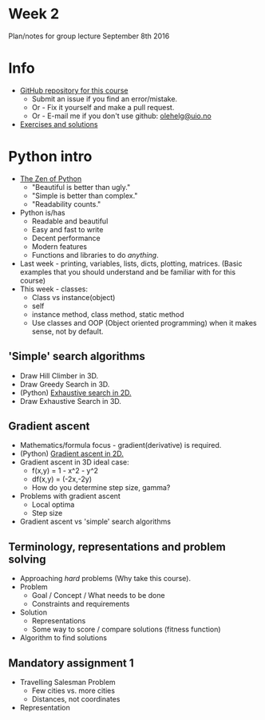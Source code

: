 # Week 2
Plan/notes for group lecture September 8th 2016
# Info
* [GitHub repository for this course](https://github.com/olehermanse/INF3490-AI_Machine_Learning)
    * Submit an issue if you find an error/mistake.
    * Or - Fix it yourself and make a pull request.
    * Or - E-mail me if you don't use github: [olehelg@uio.no](mailto:olehelg@uio.no)
* [Exercises and solutions](https://github.com/olehermanse/INF3490-AI_Machine_Learning/tree/master/material)

# Python intro
* [The Zen of Python](https://www.python.org/dev/peps/pep-0020/)
    * "Beautiful is better than ugly."
    * "Simple is better than complex."
    * "Readability counts."
* Python is/has
    * Readable and beautiful
    * Easy and fast to write
    * Decent performance
    * Modern features
    * Functions and libraries to do *anything*.
* Last week - printing, variables, lists, dicts, plotting, matrices. (Basic examples that you should understand and be familiar with for this course)
* This week - classes:
    * Class vs instance(object)
    * self
    * instance method, class method, static method
    * Use classes and OOP (Object oriented programming) when it makes sense, not by default.

## 'Simple' search algorithms
* Draw Hill Climber in 3D.
* Draw Greedy Search in 3D.
* (Python) [Exhaustive search in 2D.](./01_exhaustive.py)
* Draw Exhaustive Search in 3D.

## Gradient ascent
* Mathematics/formula focus - gradient(derivative) is required.
* (Python) [Gradient ascent in 2D.](./02_gradient.py)
* Gradient ascent in 3D ideal case:
    * f(x,y) = 1 - x^2 - y^2
    * df(x,y) = (-2x,-2y)
    * How do you determine step size, gamma?
* Problems with gradient ascent
    * Local optima
    * Step size
* Gradient ascent vs 'simple' search algorithms

## Terminology, representations and problem solving
* Approaching *hard* problems (Why take this course).
* Problem
    * Goal / Concept / What needs to be done
    * Constraints and requirements
* Solution
    * Representations
    * Some way to score / compare solutions (fitness function)
* Algorithm to find solutions

## Mandatory assignment 1
* Travelling Salesman Problem
    * Few cities vs. more cities
    * Distances, not coordinates
* Representation
